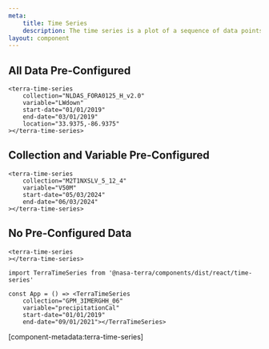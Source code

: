 ```yaml
---
meta:
    title: Time Series
    description: The time series is a plot of a sequence of data points that occur in successive order over some period of time for a given variable.
layout: component
---
```


## All Data Pre-Configured

```html:preview
<terra-time-series
    collection="NLDAS_FORA0125_H_v2.0"
    variable="LWdown"
    start-date="01/01/2019"
    end-date="03/01/2019"
    location="33.9375,-86.9375"
></terra-time-series>
```

## Collection and Variable Pre-Configured

```html:preview
<terra-time-series
    collection="M2T1NXSLV_5_12_4"
    variable="V50M"
    start-date="05/03/2024"
    end-date="06/03/2024"
></terra-time-series>
```

## No Pre-Configured Data

```html:preview
<terra-time-series
></terra-time-series>
```

```jsx:react
import TerraTimeSeries from '@nasa-terra/components/dist/react/time-series'

const App = () => <TerraTimeSeries
    collection="GPM_3IMERGHH_06"
    variable="precipitationCal"
    start-date="01/01/2019"
    end-date="09/01/2021"></TerraTimeSeries>
```

[component-metadata:terra-time-series]
